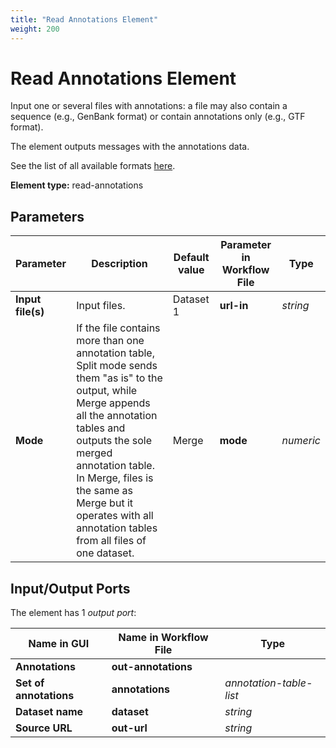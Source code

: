 ```yaml
---
title: "Read Annotations Element"
weight: 200
---
```


# Read Annotations Element

Input one or several files with annotations: a file may also contain a sequence (e.g., GenBank format) or contain annotations only (e.g., GTF format).

The element outputs messages with the annotations data.

See the list of all available formats [here](https://ugene.net/wiki/display/UUOUM27/Appendix+A.+Supported+File+Formats).

**Element type:** read-annotations

Parameters
----------

| Parameter        | Description                                                                                                                                                           | Default value   | Parameter in Workflow File | Type           |
|------------------|-----------------------------------------------------------------------------------------------------------------------------------------------------------------------|-----------------|----------------------------|----------------|
| **Input file(s)** | Input files.                                                                                                                                                          | Dataset 1       | **url-in**                 | _string_       |
| **Mode**         | If the file contains more than one annotation table, Split mode sends them "as is" to the output, while Merge appends all the annotation tables and outputs the sole merged annotation table. In Merge, files is the same as Merge but it operates with all annotation tables from all files of one dataset. | Merge           | **mode**                   | _numeric_      |

Input/Output Ports
------------------

The element has 1 _output port_:

| Name in GUI          | Name in Workflow File | Type                  |
|----------------------|-----------------------|-----------------------|
| **Annotations**      | **out-annotations**   |                       |
| **Set of annotations** | **annotations**        | _annotation-table-list_|
| **Dataset name**     | **dataset**           | _string_              |
| **Source URL**       | **out-url**           | _string_              |